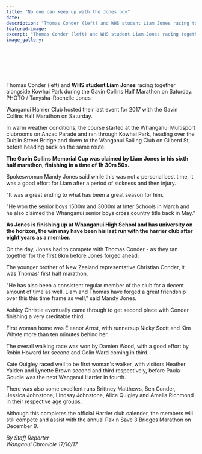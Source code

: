 ```yaml
---
title: "No one can keep up with the Jones boy"
date: 
description: "Thomas Conder (left) and WHS student Liam Jones racing together alongside Kowhai Park during the Gavin Collins Half Marathon on Saturday..."
featured-image: 
excerpt: "Thomas Conder (left) and WHS student Liam Jones racing together alongside Kowhai Park during the Gavin Collins Half Marathon on Saturday."
image_gallery:
    
    
    
    
    
---
```


<p><span>Thomas Conder (left) and <strong>WHS student Liam Jones</strong> racing together alongside Kowhai Park during the Gavin Collins Half Marathon on Saturday. <br />PHOTO / Tanysha-Rochelle Jones</span></p>
<p class="element element-paragraph">Wanganui Harrier Club hosted their last event for 2017 with the Gavin Collins Half Marathon on Saturday.</p>
<p class="element element-paragraph">In warm weather conditions, the course started at the Whanganui Multisport clubrooms on Anzac Parade and ran through Kowhai Park, heading over the Dublin Street Bridge and down to the Wanganui Sailing Club on Gilberd St, before heading back on the same route.</p>
<p class="element element-paragraph"><strong>The Gavin Collins Memorial Cup was claimed by Liam Jones in his sixth half marathon, finishing in a time of 1h 30m 50s.</strong></p>
<p class="element element-paragraph">Spokeswoman Mandy Jones said while this was not a personal best time, it was a good effort for Liam after a period of sickness and then injury.</p>
<p class="element element-paragraph">"It was a great ending to what has been a great season for him.</p>
<p class="element element-paragraph">"He won the senior boys 1500m and 3000m at Inter Schools in March and he also claimed the Whanganui senior boys cross country title back in May."</p>
<p class="element element-paragraph"><strong>As Jones is finishing up at Whanganui High School and has university on the horizon, the win may have been his last run with the harrier club after eight years as a member.</strong></p>
<p class="element element-paragraph">On the day, Jones had to compete with Thomas Conder - as they ran together for the first 8km before Jones forged ahead.</p>
<p class="element element-paragraph">The younger brother of New Zealand representative Christian Conder, it was Thomas' first half marathon.</p>
<p class="element element-paragraph">"He has also been a consistent regular member of the club for a decent amount of time as well. Liam and Thomas have forged a great friendship over this this time frame as well," said Mandy Jones.</p>
<p class="element element-paragraph">Ashley Christie eventually came through to get second place with Conder finishing a very creditable third.</p>
<p class="element element-paragraph">First woman home was Eleanor Arnst, with runnersup Nicky Scott and Kim Whyte more than ten minutes behind her.</p>
<p class="element element-paragraph">The overall walking race was won by Damien Wood, with a good effort by Robin Howard for second and Colin Ward coming in third.</p>
<p class="element element-paragraph">Kate Quigley raced well to be first woman's walker, with visitors Heather Yalden and Lynette Brown second and third respectively, before Paula Goudie was the next Wanganui Harrier in fourth.</p>
<p class="element element-paragraph">There was also some excellent runs Brittney Matthews, Ben Conder, Jessica Johnstone, Lindsay Johnstone, Alice Quigley and Amelia Richmond in their respective age groups.</p>
<p class="element element-paragraph">Although this completes the official Harrier club calender, the members will still compete and assist with the annual Pak'n Save 3 Bridges Marathon on December 9.</p>
<p><em>By Staff Reporter</em><br /><em>Wanganui Chronicle 17/10/17</em></p>

